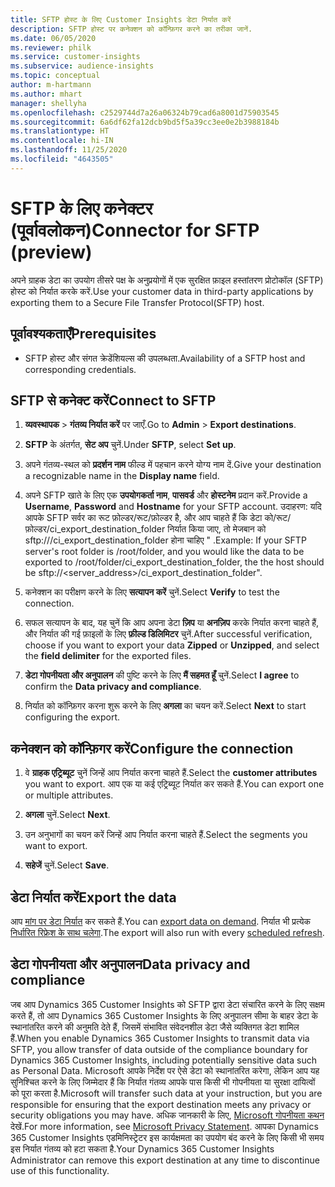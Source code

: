 ```yaml
---
title: SFTP होस्ट के लिए Customer Insights डेटा निर्यात करें
description: SFTP होस्ट पर कनेक्शन को कॉन्फ़िगर करने का तरीका जानें.
ms.date: 06/05/2020
ms.reviewer: philk
ms.service: customer-insights
ms.subservice: audience-insights
ms.topic: conceptual
author: m-hartmann
ms.author: mhart
manager: shellyha
ms.openlocfilehash: c2529744d7a26a06324b79cad6a8001d75903545
ms.sourcegitcommit: 6a6df62fa12dcb9bd5f5a39cc3ee0e2b3988184b
ms.translationtype: HT
ms.contentlocale: hi-IN
ms.lasthandoff: 11/25/2020
ms.locfileid: "4643505"
---
```

# <a name="connector-for-sftp-preview"></a><span data-ttu-id="edf9c-103">SFTP के लिए कनेक्टर (पूर्वावलोकन)</span><span class="sxs-lookup"><span data-stu-id="edf9c-103">Connector for SFTP (preview)</span></span>

<span data-ttu-id="edf9c-104">अपने ग्राहक डेटा का उपयोग तीसरे पक्ष के अनुप्रयोगों में एक सुरक्षित फ़ाइल हस्तांतरण प्रोटोकॉल (SFTP) होस्ट को निर्यात करके करें.</span><span class="sxs-lookup"><span data-stu-id="edf9c-104">Use your customer data in third-party applications by exporting them to a Secure File Transfer Protocol(SFTP) host.</span></span>

## <a name="prerequisites"></a><span data-ttu-id="edf9c-105">पूर्वावश्यकताएँ</span><span class="sxs-lookup"><span data-stu-id="edf9c-105">Prerequisites</span></span>

- <span data-ttu-id="edf9c-106">SFTP होस्ट और संगत क्रेडेंशियल्स की उपलब्धता.</span><span class="sxs-lookup"><span data-stu-id="edf9c-106">Availability of a SFTP host and corresponding credentials.</span></span>

## <a name="connect-to-sftp"></a><span data-ttu-id="edf9c-107">SFTP से कनेक्ट करें</span><span class="sxs-lookup"><span data-stu-id="edf9c-107">Connect to SFTP</span></span>

1. <span data-ttu-id="edf9c-108">**व्यवस्थापक** > **गंतव्य निर्यात करें** पर जाएँ.</span><span class="sxs-lookup"><span data-stu-id="edf9c-108">Go to **Admin** > **Export destinations**.</span></span>

1. <span data-ttu-id="edf9c-109">**SFTP** के अंतर्गत, **सेट अप** चुनें.</span><span class="sxs-lookup"><span data-stu-id="edf9c-109">Under **SFTP**, select **Set up**.</span></span>

1. <span data-ttu-id="edf9c-110">अपने गंतव्य-स्थल को **प्रदर्शन नाम** फील्ड में पहचान करने योग्य नाम दें.</span><span class="sxs-lookup"><span data-stu-id="edf9c-110">Give your destination a recognizable name in the **Display name** field.</span></span>

1. <span data-ttu-id="edf9c-111">अपने SFTP खाते के लिए एक **उपयोगकर्ता नाम**, **पासवर्ड** और **होस्टनेम** प्रदान करें.</span><span class="sxs-lookup"><span data-stu-id="edf9c-111">Provide a **Username**, **Password** and **Hostname** for your SFTP account.</span></span> <span data-ttu-id="edf9c-112">उदाहरण: यदि आपके SFTP सर्वर का रूट फ़ोल्डर/रूट/फ़ोल्डर है, और आप चाहते हैं कि डेटा को/रूट/फ़ोल्डर/ci_export_destination_folder निर्यात किया जाए, तो मेजबान को sftp:///ci_export_destination_folder होना चाहिए " .</span><span class="sxs-lookup"><span data-stu-id="edf9c-112">Example: If your SFTP server's root folder is /root/folder, and you would like the data to be exported to /root/folder/ci_export_destination_folder, the the host should be sftp://<server_address>/ci_export_destination_folder".</span></span>

1. <span data-ttu-id="edf9c-113">कनेक्शन का परीक्षण करने के लिए **सत्यापन करें** चुनें.</span><span class="sxs-lookup"><span data-stu-id="edf9c-113">Select **Verify** to test the connection.</span></span>

1. <span data-ttu-id="edf9c-114">सफल सत्यापन के बाद, यह चुनें कि आप अपना डेटा **ज़िप** या **अनज़िप** करके निर्यात करना चाहते हैं, और निर्यात की गई फ़ाइलों के लिए **फ़ील्ड डिलिमिटर** चुनें.</span><span class="sxs-lookup"><span data-stu-id="edf9c-114">After successful verification, choose if you want to export your data **Zipped** or **Unzipped**, and select the **field delimiter** for the exported files.</span></span>

1. <span data-ttu-id="edf9c-115">**डेटा गोपनीयता और अनुपालन** की पुष्टि करने के लिए **मैं सहमत हूँ** चुनें.</span><span class="sxs-lookup"><span data-stu-id="edf9c-115">Select **I agree** to confirm the **Data privacy and compliance**.</span></span>

1. <span data-ttu-id="edf9c-116">निर्यात को कॉन्फ़िगर करना शुरू करने के लिए **अगला** का चयन करें.</span><span class="sxs-lookup"><span data-stu-id="edf9c-116">Select **Next** to start configuring the export.</span></span>

## <a name="configure-the-connection"></a><span data-ttu-id="edf9c-117">कनेक्शन को कॉन्फ़िगर करें</span><span class="sxs-lookup"><span data-stu-id="edf9c-117">Configure the connection</span></span>

1. <span data-ttu-id="edf9c-118">वे **ग्राहक एट्रिब्यूट** चुनें जिन्हें आप निर्यात करना चाहते हैं.</span><span class="sxs-lookup"><span data-stu-id="edf9c-118">Select the **customer attributes** you want to export.</span></span> <span data-ttu-id="edf9c-119">आप एक या कई एट्रिब्यूट निर्यात कर सकते हैं.</span><span class="sxs-lookup"><span data-stu-id="edf9c-119">You can export one or multiple attributes.</span></span>

1. <span data-ttu-id="edf9c-120">**अगला** चुनें.</span><span class="sxs-lookup"><span data-stu-id="edf9c-120">Select **Next**.</span></span>

1. <span data-ttu-id="edf9c-121">उन अनुभागों का चयन करें जिन्हें आप निर्यात करना चाहते हैं.</span><span class="sxs-lookup"><span data-stu-id="edf9c-121">Select the segments you want to export.</span></span>

1. <span data-ttu-id="edf9c-122">**सहेजें** चुनें.</span><span class="sxs-lookup"><span data-stu-id="edf9c-122">Select **Save**.</span></span>

## <a name="export-the-data"></a><span data-ttu-id="edf9c-123">डेटा निर्यात करें</span><span class="sxs-lookup"><span data-stu-id="edf9c-123">Export the data</span></span>

<span data-ttu-id="edf9c-124">आप [मांग पर डेटा निर्यात](export-destinations.md) कर सकते हैं.</span><span class="sxs-lookup"><span data-stu-id="edf9c-124">You can [export data on demand](export-destinations.md).</span></span> <span data-ttu-id="edf9c-125">निर्यात भी प्रत्येक [निर्धारित रिफ्रेश के साथ चलेगा](system.md#schedule-tab).</span><span class="sxs-lookup"><span data-stu-id="edf9c-125">The export will also run with every [scheduled refresh](system.md#schedule-tab).</span></span>

## <a name="data-privacy-and-compliance"></a><span data-ttu-id="edf9c-126">डेटा गोपनीयता और अनुपालन</span><span class="sxs-lookup"><span data-stu-id="edf9c-126">Data privacy and compliance</span></span>

<span data-ttu-id="edf9c-127">जब आप Dynamics 365 Customer Insights को SFTP द्वारा डेटा संचारित करने के लिए सक्षम करते हैं, तो आप Dynamics 365 Customer Insights के लिए अनुपालन सीमा के बाहर डेटा के स्थानांतरित करने की अनुमति देते हैं, जिसमें संभावित संवेदनशील डेटा जैसे व्यक्तिगत डेटा शामिल हैं.</span><span class="sxs-lookup"><span data-stu-id="edf9c-127">When you enable Dynamics 365 Customer Insights to transmit data via SFTP, you allow transfer of data outside of the compliance boundary for Dynamics 365 Customer Insights, including potentially sensitive data such as Personal Data.</span></span> <span data-ttu-id="edf9c-128">Microsoft आपके निर्देश पर ऐसे डेटा को स्थानांतरित करेगा, लेकिन आप यह सुनिश्चित करने के लिए जिम्मेदार हैं कि निर्यात गंतव्य आपके पास किसी भी गोपनीयता या सुरक्षा दायित्वों को पूरा करता है.</span><span class="sxs-lookup"><span data-stu-id="edf9c-128">Microsoft will transfer such data at your instruction, but you are responsible for ensuring that the export destination meets any privacy or security obligations you may have.</span></span> <span data-ttu-id="edf9c-129">अधिक जानकारी के लिए, [Microsoft गोपनीयता कथन](https://go.microsoft.com/fwlink/?linkid=396732) देखें.</span><span class="sxs-lookup"><span data-stu-id="edf9c-129">For more information, see [Microsoft Privacy Statement](https://go.microsoft.com/fwlink/?linkid=396732).</span></span>
<span data-ttu-id="edf9c-130">आपका Dynamics 365 Customer Insights एडमिनिस्ट्रेटर इस कार्यक्षमता का उपयोग बंद करने के लिए किसी भी समय इस निर्यात गंतव्य को हटा सकता है.</span><span class="sxs-lookup"><span data-stu-id="edf9c-130">Your Dynamics 365 Customer Insights Administrator can remove this export destination at any time to discontinue use of this functionality.</span></span>

